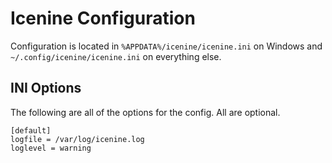 # Icenine Configuration

Configuration is located in `%APPDATA%/icenine/icenine.ini` on Windows and 
`~/.config/icenine/icenine.ini` on everything else.

## INI Options

The following are all of the options for the config.  All are optional.

    [default]
    logfile = /var/log/icenine.log
    loglevel = warning